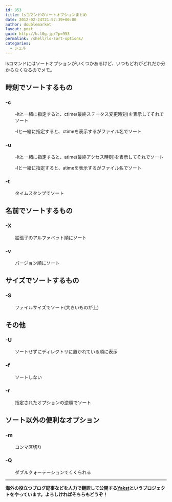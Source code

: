 ```yaml
---
id: 953
title: lsコマンドのソートオプションまとめ
date: 2012-02-24T21:57:39+00:00
author: doublemarket
layout: post
guid: http://b.l0g.jp/?p=953
permalink: /shell/ls-sort-options/
categories:
  - シェル
---
```


lsコマンドにはソートオプションがいくつかあるけど、いつもどれがどれだか分からなくなるのでメモ。

## 時刻でソートするもの

### -c

<p style="padding-left: 30px;">
  -ltと一緒に指定すると、ctime(最終ステータス変更時刻)を表示してそれでソート
</p>

<p style="padding-left: 30px;">
  -lと一緒に指定すると、ctimeを表示するがファイル名でソート
</p>

### -u

<p style="padding-left: 30px;">
  -ltと一緒に指定すると、atime(最終アクセス時刻)を表示してそれでソート
</p>

<p style="padding-left: 30px;">
  -lと一緒に指定すると、atimeを表示するがファイル名でソート
</p>

### -t

<p style="padding-left: 30px;">
  タイムスタンプでソート
</p>

## 名前でソートするもの

### -X

<p style="padding-left: 30px;">
  拡張子のアルファベット順にソート
</p>

### -v

<p style="padding-left: 30px;">
  バージョン順にソート
</p>

## サイズでソートするもの

### -S

<p style="padding-left: 30px;">
  ファイルサイズでソート(大きいものが上)
</p>

## その他

### -U

<p style="padding-left: 30px;">
  ソートせずにディレクトリに置かれている順に表示
</p>

### -f

<p style="padding-left: 30px;">
  ソートしない
</p>

### -r

<p style="padding-left: 30px;">
  指定されたオプションの逆順でソート
</p>

## ソート以外の便利なオプション

### -m

<p style="padding-left: 30px;">
  コンマ区切り
</p>

### -Q

<p style="padding-left: 30px;">
  ダブルクォーテーションでくくられる
</p>

* * *

**海外の役立つブログ記事などを人力で翻訳して公開する[Yakst](https://yakst.com/ja)というプロジェクトをやっています。よろしければそちらもどうぞ！**
